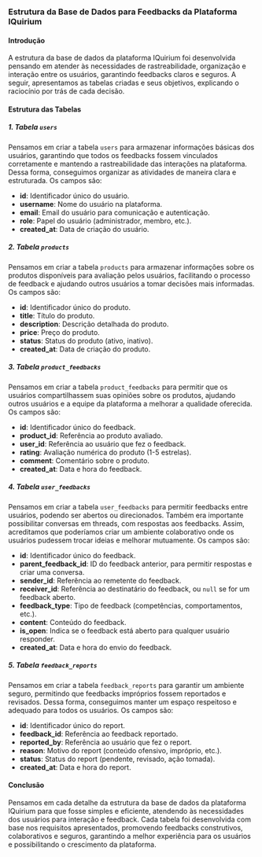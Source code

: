 ### Estrutura da Base de Dados para Feedbacks da Plataforma IQuirium

#### Introdução

A estrutura da base de dados da plataforma IQuirium foi desenvolvida pensando em atender às necessidades de rastreabilidade, organização e interação entre os usuários, garantindo feedbacks claros e seguros. A seguir, apresentamos as tabelas criadas e seus objetivos, explicando o raciocínio por trás de cada decisão.

#### Estrutura das Tabelas

##### 1. Tabela `users`
Pensamos em criar a tabela `users` para armazenar informações básicas dos usuários, garantindo que todos os feedbacks fossem vinculados corretamente e mantendo a rastreabilidade das interações na plataforma. Dessa forma, conseguimos organizar as atividades de maneira clara e estruturada. Os campos são:

- **id**: Identificador único do usuário.
- **username**: Nome do usuário na plataforma.
- **email**: Email do usuário para comunicação e autenticação.
- **role**: Papel do usuário (administrador, membro, etc.).
- **created_at**: Data de criação do usuário.

##### 2. Tabela `products`
Pensamos em criar a tabela `products` para armazenar informações sobre os produtos disponíveis para avaliação pelos usuários, facilitando o processo de feedback e ajudando outros usuários a tomar decisões mais informadas. Os campos são:

- **id**: Identificador único do produto.
- **title**: Título do produto.
- **description**: Descrição detalhada do produto.
- **price**: Preço do produto.
- **status**: Status do produto (ativo, inativo).
- **created_at**: Data de criação do produto.

##### 3. Tabela `product_feedbacks`
Pensamos em criar a tabela `product_feedbacks` para permitir que os usuários compartilhassem suas opiniões sobre os produtos, ajudando outros usuários e a equipe da plataforma a melhorar a qualidade oferecida. Os campos são:

- **id**: Identificador único do feedback.
- **product_id**: Referência ao produto avaliado.
- **user_id**: Referência ao usuário que fez o feedback.
- **rating**: Avaliação numérica do produto (1-5 estrelas).
- **comment**: Comentário sobre o produto.
- **created_at**: Data e hora do feedback.

##### 4. Tabela `user_feedbacks`
Pensamos em criar a tabela `user_feedbacks` para permitir feedbacks entre usuários, podendo ser abertos ou direcionados. Também era importante possibilitar conversas em threads, com respostas aos feedbacks. Assim, acreditamos que poderíamos criar um ambiente colaborativo onde os usuários pudessem trocar ideias e melhorar mutuamente. Os campos são:

- **id**: Identificador único do feedback.
- **parent_feedback_id**: ID do feedback anterior, para permitir respostas e criar uma conversa.
- **sender_id**: Referência ao remetente do feedback.
- **receiver_id**: Referência ao destinatário do feedback, ou `null` se for um feedback aberto.
- **feedback_type**: Tipo de feedback (competências, comportamentos, etc.).
- **content**: Conteúdo do feedback.
- **is_open**: Indica se o feedback está aberto para qualquer usuário responder.
- **created_at**: Data e hora do envio do feedback.

##### 5. Tabela `feedback_reports`
Pensamos em criar a tabela `feedback_reports` para garantir um ambiente seguro, permitindo que feedbacks impróprios fossem reportados e revisados. Dessa forma, conseguimos manter um espaço respeitoso e adequado para todos os usuários. Os campos são:

- **id**: Identificador único do report.
- **feedback_id**: Referência ao feedback reportado.
- **reported_by**: Referência ao usuário que fez o report.
- **reason**: Motivo do report (conteúdo ofensivo, impróprio, etc.).
- **status**: Status do report (pendente, revisado, ação tomada).
- **created_at**: Data e hora do report.

#### Conclusão

Pensamos em cada detalhe da estrutura da base de dados da plataforma IQuirium para que fosse simples e eficiente, atendendo às necessidades dos usuários para interação e feedback. Cada tabela foi desenvolvida com base nos requisitos apresentados, promovendo feedbacks construtivos, colaborativos e seguros, garantindo a melhor experiência para os usuários e possibilitando o crescimento da plataforma.
